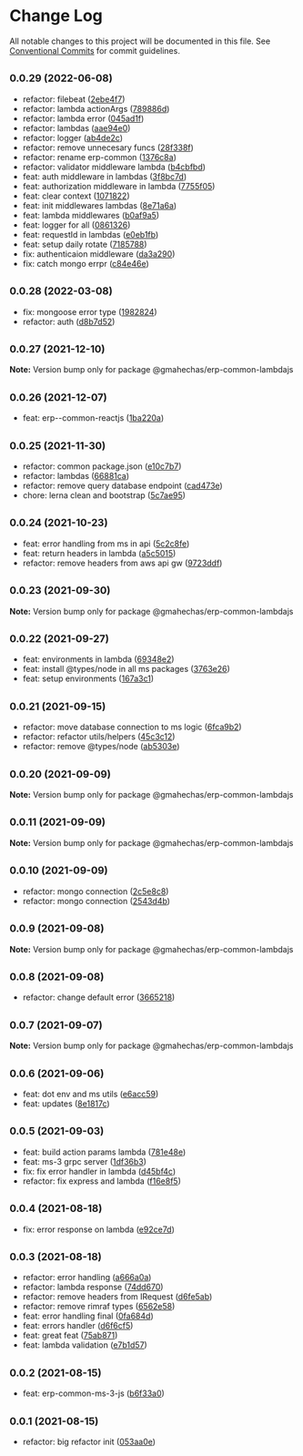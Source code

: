 # Change Log

All notable changes to this project will be documented in this file.
See [Conventional Commits](https://conventionalcommits.org) for commit guidelines.

## <small>0.0.29 (2022-06-08)</small>

* refactor: filebeat ([2ebe4f7](https://github.com/gmahechas/erp/commit/2ebe4f7))
* refactor: lambda actionArgs ([789886d](https://github.com/gmahechas/erp/commit/789886d))
* refactor: lambda error ([045ad1f](https://github.com/gmahechas/erp/commit/045ad1f))
* refactor: lambdas ([aae94e0](https://github.com/gmahechas/erp/commit/aae94e0))
* refactor: logger ([ab4de2c](https://github.com/gmahechas/erp/commit/ab4de2c))
* refactor: remove unnecesary funcs ([28f338f](https://github.com/gmahechas/erp/commit/28f338f))
* refactor: rename erp-common ([1376c8a](https://github.com/gmahechas/erp/commit/1376c8a))
* refactor: validator middleware lambda ([b4cbfbd](https://github.com/gmahechas/erp/commit/b4cbfbd))
* feat: auth middleware in lambdas ([3f8bc7d](https://github.com/gmahechas/erp/commit/3f8bc7d))
* feat: authorization middleware in lambda ([7755f05](https://github.com/gmahechas/erp/commit/7755f05))
* feat: clear context ([1071822](https://github.com/gmahechas/erp/commit/1071822))
* feat: init middlewares lambdas ([8e71a6a](https://github.com/gmahechas/erp/commit/8e71a6a))
* feat: lambda middlewares ([b0af9a5](https://github.com/gmahechas/erp/commit/b0af9a5))
* feat: logger for all ([0861326](https://github.com/gmahechas/erp/commit/0861326))
* feat: requestId in lambdas ([e0eb1fb](https://github.com/gmahechas/erp/commit/e0eb1fb))
* feat: setup daily rotate ([7185788](https://github.com/gmahechas/erp/commit/7185788))
* fix: authenticaion middleware ([da3a290](https://github.com/gmahechas/erp/commit/da3a290))
* fix: catch mongo errpr ([c84e46e](https://github.com/gmahechas/erp/commit/c84e46e))





## <small>0.0.28 (2022-03-08)</small>

* fix: mongoose error type ([1982824](https://github.com/gmahechas/erp/commit/1982824))
* refactor: auth ([d8b7d52](https://github.com/gmahechas/erp/commit/d8b7d52))





## <small>0.0.27 (2021-12-10)</small>

**Note:** Version bump only for package @gmahechas/erp-common-lambdajs





## <small>0.0.26 (2021-12-07)</small>

* feat: erp--common-reactjs ([1ba220a](https://github.com/gmahechas/erp/commit/1ba220a))





## <small>0.0.25 (2021-11-30)</small>

* refactor: common package.json ([e10c7b7](https://github.com/gmahechas/erp/commit/e10c7b7))
* refactor: lambdas ([66881ca](https://github.com/gmahechas/erp/commit/66881ca))
* refactor: remove query database endpoint ([cad473e](https://github.com/gmahechas/erp/commit/cad473e))
* chore: lerna clean and bootstrap ([5c7ae95](https://github.com/gmahechas/erp/commit/5c7ae95))





## <small>0.0.24 (2021-10-23)</small>

* feat: error handling from ms in api ([5c2c8fe](https://github.com/gmahechas/erp/commit/5c2c8fe))
* feat: return headers in lambda ([a5c5015](https://github.com/gmahechas/erp/commit/a5c5015))
* refactor: remove headers from aws api gw ([9723ddf](https://github.com/gmahechas/erp/commit/9723ddf))





## <small>0.0.23 (2021-09-30)</small>

**Note:** Version bump only for package @gmahechas/erp-common-lambdajs





## <small>0.0.22 (2021-09-27)</small>

* feat: environments in lambda ([69348e2](https://github.com/gmahechas/erp/commit/69348e2))
* feat: install @types/node in all ms packages ([3763e26](https://github.com/gmahechas/erp/commit/3763e26))
* feat: setup environments ([167a3c1](https://github.com/gmahechas/erp/commit/167a3c1))





## <small>0.0.21 (2021-09-15)</small>

* refactor: move database connection to ms logic ([6fca9b2](https://github.com/gmahechas/erp/commit/6fca9b2))
* refactor: refactor utils/helpers ([45c3c12](https://github.com/gmahechas/erp/commit/45c3c12))
* refactor: remove @types/node ([ab5303e](https://github.com/gmahechas/erp/commit/ab5303e))





## <small>0.0.20 (2021-09-09)</small>

**Note:** Version bump only for package @gmahechas/erp-common-lambdajs





## <small>0.0.11 (2021-09-09)</small>

**Note:** Version bump only for package @gmahechas/erp-common-lambdajs





## <small>0.0.10 (2021-09-09)</small>

* refactor: mongo connection ([2c5e8c8](https://github.com/gmahechas/erp/commit/2c5e8c8))
* refactor: mongo connection ([2543d4b](https://github.com/gmahechas/erp/commit/2543d4b))





## <small>0.0.9 (2021-09-08)</small>

**Note:** Version bump only for package @gmahechas/erp-common-lambdajs





## <small>0.0.8 (2021-09-08)</small>

* refactor: change default error ([3665218](https://github.com/gmahechas/erp/commit/3665218))





## <small>0.0.7 (2021-09-07)</small>

**Note:** Version bump only for package @gmahechas/erp-common-lambdajs





## <small>0.0.6 (2021-09-06)</small>

* feat: dot env and ms utils ([e6acc59](https://github.com/gmahechas/erp/commit/e6acc59))
* feat: updates ([8e1817c](https://github.com/gmahechas/erp/commit/8e1817c))





## <small>0.0.5 (2021-09-03)</small>

* feat: build action params lambda ([781e48e](https://github.com/gmahechas/erp/commit/781e48e))
* feat: ms-3 grpc server ([1df36b3](https://github.com/gmahechas/erp/commit/1df36b3))
* fix: fix error handler in lambda ([d45bf4c](https://github.com/gmahechas/erp/commit/d45bf4c))
* refactor: fix express and lambda ([f16e8f5](https://github.com/gmahechas/erp/commit/f16e8f5))





## <small>0.0.4 (2021-08-18)</small>

* fix: error response on lambda ([e92ce7d](https://github.com/gmahechas/erp/commit/e92ce7d))





## <small>0.0.3 (2021-08-18)</small>

* refactor: error handling ([a666a0a](https://github.com/gmahechas/erp/commit/a666a0a))
* refactor: lambda response ([74dd670](https://github.com/gmahechas/erp/commit/74dd670))
* refactor: remove headers from IRequest ([d6fe5ab](https://github.com/gmahechas/erp/commit/d6fe5ab))
* refactor: remove rimraf types ([6562e58](https://github.com/gmahechas/erp/commit/6562e58))
* feat: error handling final ([0fa684d](https://github.com/gmahechas/erp/commit/0fa684d))
* feat: errors handler ([d6f6cf5](https://github.com/gmahechas/erp/commit/d6f6cf5))
* feat: great feat ([75ab871](https://github.com/gmahechas/erp/commit/75ab871))
* feat: lambda validation ([e7b1d57](https://github.com/gmahechas/erp/commit/e7b1d57))





## <small>0.0.2 (2021-08-15)</small>

* feat: erp-common-ms-3-js ([b6f33a0](https://github.com/gmahechas/erp/commit/b6f33a0))





## <small>0.0.1 (2021-08-15)</small>

* refactor: big refactor init ([053aa0e](https://github.com/gmahechas/erp/commit/053aa0e))
